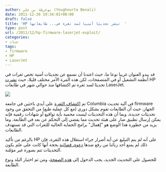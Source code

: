```yaml
---
author: يوغرطة بن علي (Youghourta Benali)
date: 2011-12-26 19:34:01+00:00
draft: false
title: 'HP تنشر تحديثا أمنيا لسد ثغرة في... طابعاتها  '
type: post
url: /2011/12/hp-firmware-laserjet-exploit/
categories:
- عتاد
tags:
- firmware
- HP
- LaserJet
---
```


قد يبدو العنوان غريبا نوعا ما، حيث اعتدنا أن نسمع عن تحديثات أمنية تخص ثغرات في أنظمة التشغيل أو في المتصفحات، لكن هذه المرة الأمر مختلف قليلا، حيث [نشرت](http://www.hp.com/hpinfo/newsroom/press/2011/111223xa.html) HP تحديثا لسد ثغرة تم اكتشافها منذ حوالي شهر في طابعات LaserJet.




[![](https://www.it-scoop.com/wp-content/uploads/2010/08/hp-300x176.jpg)
](https://www.it-scoop.com/wp-content/uploads/2010/08/hp.jpg)




تم [اكتشاف الثغرة](http://redtape.msnbc.msn.com/_news/2011/11/29/9076395-exclusive-millions-of-printers-open-to-devastating-hack-attack-researchers-say) على أيدي باحثين في جامعة Columbia في آلية تحديث firmware الجهاز، حيث أن الطابعات تقوم بشكل دوري (مع كل عملية طبع) من التحقق من وجود تحديثات جديدة، وبما أن هذه التحديثات ليست محمية بأية تواقيع أو شهادات رقمية فإنه يمكن إرسال تطبيق ضار على هيئة تحديث مما يفضي إلى التحكم عن بعد في الطابعة. وما يزيد من خطورة هذا الوضع هو "إهمال" برامج الحماية الحالية للثغرات التي قد تستهدف الطابعات.




بالرغم من تأكيد HP على أنه لم يتم التبليغ عن أية أضرار جراء استغلال هذه الثغرة، فإن ذلك لم يمنع أحد زبائنا من رفع ضدها [دعوى قضائية](http://news.cnet.com/8301-27080_3-57339885-245/hp-sued-over-security-flaw-in-printers/?tag=mncol;txt) بحجة أنها كانت على علم بكون التحديثات تتم بصورة غير مؤمّنة.




للحصول على التحديث الجديد، يجب الدخول إلى [هذه الصفحة](http://www.hp.com/cgi-bin/hpsupport/index.pl)، ومن ثم اختيار البلد ونوع الطابعة.
